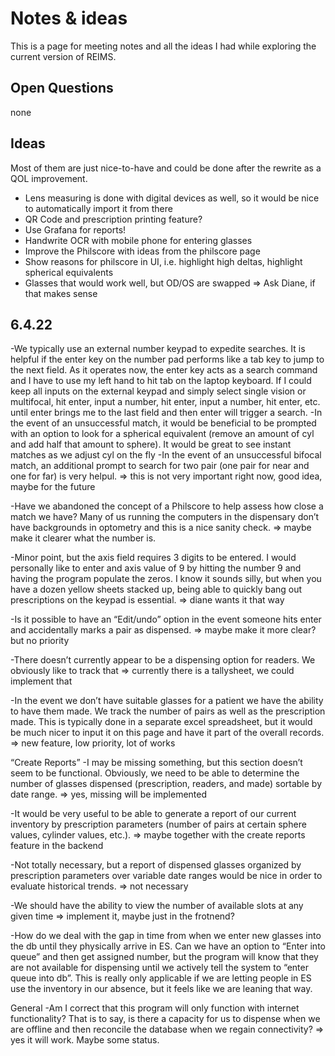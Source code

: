 # Notes & ideas

This is a page for meeting notes and all the ideas I had while exploring the current version of REIMS.

## Open Questions

none

## Ideas

Most of them are just nice-to-have and could be done after the rewrite as a QOL improvement.

- Lens measuring is done with digital devices as well, so it would be nice to automatically import it from there
- QR Code and prescription printing feature?
- Use Grafana for reports!
- Handwrite OCR with mobile phone for entering glasses
- Improve the Philscore with ideas from the philscore page
- Show reasons for philscore in UI, i.e. highlight high deltas, highlight spherical equivalents
- Glasses that would work well, but OD/OS are swapped => Ask Diane, if that makes sense

## 6.4.22

-We typically use an external number keypad to expedite searches. It is helpful if the enter key on the number pad performs like a tab key to jump to the next field. As it operates now, the enter key acts as a search command and I have to use my left hand to hit tab on the laptop keyboard.  If I could keep all inputs on the external keypad and simply select single vision or multifocal, hit enter, input a number, hit enter, input a number, hit enter, etc. until enter brings me to the last field and then enter will trigger a search.
-In the event of an unsuccessful match, it would be beneficial to be prompted with an option to look for a spherical equivalent (remove an amount of cyl and add half that amount to sphere).  It would be great to see instant matches as we adjust cyl on the fly
-In the event of an unsuccessful bifocal match, an additional prompt to search for two pair (one pair for near and one for far) is very helpul.
=> this is not very important right now, good idea, maybe for the future

-Have we abandoned the concept of a Philscore to help assess how close a match we have? Many of us running the computers in the dispensary don’t have backgrounds in optometry and this is a nice sanity check.
=> maybe make it clearer what the number is.

-Minor point, but the axis field requires 3 digits to be entered. I would personally like to enter and axis value of 9 by hitting the number 9 and having the program populate the zeros. I know it sounds silly, but when you have a dozen yellow sheets stacked up, being able to quickly bang out prescriptions on the keypad is essential.
=> diane wants it that way

-Is it possible to have an “Edit/undo” option in the event someone hits enter and accidentally marks a pair as dispensed.
=> maybe make it more clear? but no priority

-There doesn’t currently appear to be a dispensing option for readers.  We obviously like to track that
=> currently there is a tallysheet, we could implement that

-In the event we don’t have suitable glasses for a patient we have the ability to have them made. We track the number of pairs as well as the prescription made. This is typically done in a separate excel spreadsheet, but it would be much nicer to input it on this page and have it part of the overall records.
=> new feature, low priority, lot of works

“Create Reports”
-I may be missing something, but this section doesn’t seem to be functional. Obviously, we need to be able to determine the number of glasses dispensed (prescription, readers, and made) sortable by date range.
=> yes, missing will be implemented

-It would be very useful to be able to generate a report of our current inventory by prescription parameters (number of pairs at certain sphere values, cylinder values, etc.).
=> maybe together with the create reports feature in the backend

-Not totally necessary, but a report of dispensed glasses organized by prescription parameters over variable date ranges would be nice in order to evaluate historical trends.
=> not necessary

-We should have the ability to view the number of available slots at any given time
=> implement it, maybe just in the frotnend?

-How do we deal with the gap in time from when we enter new glasses into the db until they physically arrive in ES.  Can we have an option to “Enter into queue” and then get assigned number, but the program will know that they are not available for dispensing until we actively tell the system to “enter queue into db”. This is really only applicable if we are letting people in ES use the inventory in our absence, but it feels like we are leaning that way.

General
-Am I correct that this program will only function with internet functionality?  That is to say, is there a capacity for us to dispense when we are offline and then reconcile the database when we regain connectivity?
=> yes it will work. Maybe some status.
